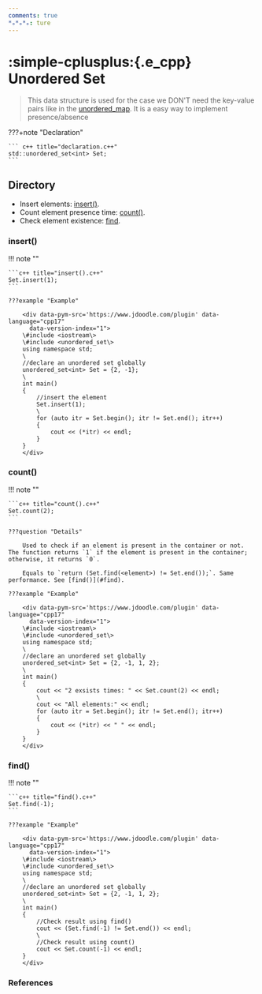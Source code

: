```yaml
---
comments: true
ᴴₒᴴₒᴴₒ: ture
---
```


# **:simple-cplusplus:{.e_cpp} Unordered Set**

> This data structure is used for the case we DON'T need the key-value pairs like in the [unordered_map](./unodered_map.md). It is a easy way to implement presence/absence

???+note "Declaration"
    
    ``` c++ title="declaration.c++"
    std::unordered_set<int> Set;
    ```

## **Directory**

- Insert elements: [insert()](#insert).
- Count element presence time: [count()](#count).
- Check element existence: [find](#find).


### **insert()**

!!! note ""

    ```c++ title="insert().c++"
    Set.insert(1);
    ```

    ???example "Example"

        <div data-pym-src='https://www.jdoodle.com/plugin' data-language="cpp17"
          data-version-index="1">
        \#include <iostream\>
        \#include <unordered_set\>
        using namespace std;
        \ 
        //declare an unordered set globally
        unordered_set<int> Set = {2, -1};
        \ 
        int main()
        {
            //insert the element
            Set.insert(1);
            \ 
            for (auto itr = Set.begin(); itr != Set.end(); itr++)
            {
                cout << (*itr) << endl;
            }
        }
        </div>   

### **count()**

!!! note ""

    ```c++ title="count().c++"
    Set.count(2);
    ```

    ???question "Details"

        Used to check if an element is present in the container or not. The function returns `1` if the element is present in the container; otherwise, it returns `0`.

        Equals to `return (Set.find(<element>) != Set.end());`. Same performance. See [find()](#find).

    ???example "Example"

        <div data-pym-src='https://www.jdoodle.com/plugin' data-language="cpp17"
          data-version-index="1">
        \#include <iostream\>
        \#include <unordered_set\>
        using namespace std;
        \ 
        //declare an unordered set globally
        unordered_set<int> Set = {2, -1, 1, 2};
        \ 
        int main()
        {
            cout << "2 exsists times: " << Set.count(2) << endl;
            \ 
            cout << "All elements:" << endl;
            for (auto itr = Set.begin(); itr != Set.end(); itr++)
            {
                cout << (*itr) << " " << endl;
            }
        }
        </div>   

### **find()**

!!! note ""

    ```c++ title="find().c++"
    Set.find(-1);
    ```

    ???example "Example"

        <div data-pym-src='https://www.jdoodle.com/plugin' data-language="cpp17"
          data-version-index="1">
        \#include <iostream\>
        \#include <unordered_set\>
        using namespace std;
        \ 
        //declare an unordered set globally
        unordered_set<int> Set = {2, -1, 1, 2};
        \ 
        int main()
        {
            //Check result using find()
            cout << (Set.find(-1) != Set.end()) << endl;
            \ 
            //Check result using count()
            cout << Set.count(-1) << endl;
        }
        </div>   

### **References**


<script src="https://www.jdoodle.com/assets/jdoodle-pym.min.js" type="text/javascript"></script>